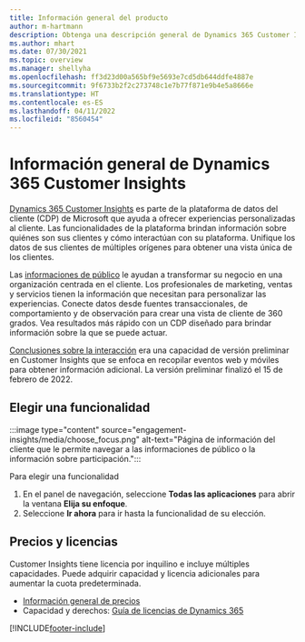 ```yaml
---
title: Información general del producto
author: m-hartmann
description: Obtenga una descripción general de Dynamics 365 Customer Insights y sus funcionalidades.
ms.author: mhart
ms.date: 07/30/2021
ms.topic: overview
ms.manager: shellyha
ms.openlocfilehash: ff3d23d00a565bf9e5693e7cd5db644ddfe4887e
ms.sourcegitcommit: 9f6733b2f2c273748c1e7b77f871e9b4e5a8666e
ms.translationtype: HT
ms.contentlocale: es-ES
ms.lasthandoff: 04/11/2022
ms.locfileid: "8560454"
---
```

# <a name="product-overview-for-dynamics-365-customer-insights"></a>Información general de Dynamics 365 Customer Insights

[Dynamics 365 Customer Insights](https://dynamics.microsoft.com/ai/customer-insights/) es parte de la plataforma de datos del cliente (CDP) de Microsoft que ayuda a ofrecer experiencias personalizadas al cliente. Las funcionalidades de la plataforma brindan información sobre quiénes son sus clientes y cómo interactúan con su plataforma. Unifique los datos de sus clientes de múltiples orígenes para obtener una vista única de los clientes.

Las [informaciones de público](audience-insights/overview.md) le ayudan a transformar su negocio en una organización centrada en el cliente. Los profesionales de marketing, ventas y servicios tienen la información que necesitan para personalizar las experiencias. Conecte datos desde fuentes transaccionales, de comportamiento y de observación para crear una vista de cliente de 360 grados. Vea resultados más rápido con un CDP diseñado para brindar información sobre la que se puede actuar. 

[Conclusiones sobre la interacción](engagement-insights/overview.md) era una capacidad de versión preliminar en Customer Insights que se enfoca en recopilar eventos web y móviles para obtener información adicional. La versión preliminar finalizó el 15 de febrero de 2022.
 
## <a name="choose-a-capability"></a>Elegir una funcionalidad

:::image type="content" source="engagement-insights/media/choose_focus.png" alt-text="Página de información del cliente que le permite navegar a las informaciones de público o la información sobre participación.":::

Para elegir una funcionalidad

1. En el panel de navegación, seleccione **Todas las aplicaciones** para abrir la ventana **Elija su enfoque**.
1. Seleccione **Ir ahora** para ir hasta la funcionalidad de su elección.

## <a name="pricing-and-licensing"></a>Precios y licencias

Customer Insights tiene licencia por inquilino e incluye múltiples capacidades. Puede adquirir capacidad y licencia adicionales para aumentar la cuota predeterminada. 
- [Información general de precios](https://dynamics.microsoft.com/ai/customer-insights/pricing/)
- Capacidad y derechos: [Guía de licencias de Dynamics 365](https://go.microsoft.com/fwlink/?LinkId=866544)

[!INCLUDE[footer-include](includes/footer-banner.md)]
